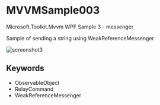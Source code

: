 # MVVMSample003
Microsoft.Toolkit.Mvvm WPF Sample 3 - messenger

Sample of sending a string using WeakReferenceMessenger

![screenshot3](https://user-images.githubusercontent.com/81235941/115361533-a14d6800-a1fb-11eb-895f-c784e4c029d9.png)

## Keywords

* ObservableObject
* RelayCommand
* WeakReferenceMessenger
